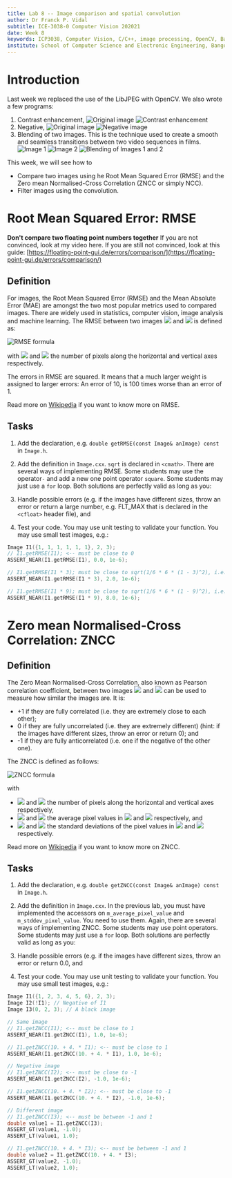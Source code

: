 ```yaml
---
title: Lab 8 -- Image comparison and spatial convolution
author: Dr Franck P. Vidal
subtitle: ICE-3038-0 Computer Vision 202021
date: Week 8
keywords: ICP3038, Computer Vision, C/C++, image processing, OpenCV, Bangor University, School of Computer Science and Electronic Engineering
institute: School of Computer Science and Electronic Engineering, Bangor University
---
```


# Introduction

Last week we replaced the use of the LibJPEG with OpenCV. We also wrote a few programs:

1. Contrast enhancement, ![Original image](img/original.jpg) ![Contrast enhancement](img/improved_contrast.jpg)
2. Negative, ![Original image](img/original.jpg) ![Negative image](img/negative.jpg)
3. Blending of two images. This is the technique used to create a smooth and seamless transitions between two video sequences in films.![Image 1](img/original.jpg) ![Image 2](img/negative.jpg)  ![Blending of Images 1 and 2](img/blend.gif)  

This week, we will see how to

- Compare two images using he Root Mean Squared Error (RMSE) and the Zero mean Normalised-Cross Correlation (ZNCC or simply NCC).
- Filter images using the convolution.

# Root Mean Squared Error: RMSE

**Don't compare two floating point numbers together**
If you are not convinced, look at my video here.
If you are still not convinced, look at this guide: [https://floating-point-gui.de/errors/comparison/](https://floating-point-gui.de/errors/comparison/)

## Definition

For images, the Root Mean Squared Error (RMSE) and the Mean Absolute Error (MAE) are amongst the two most popular metrics used to compared images. There are widely used in statistics, computer vision, image analysis and machine learning. The RMSE between two images <img src="https://render.githubusercontent.com/render/math?math=I_1" /> and <img src="https://render.githubusercontent.com/render/math?math=I_2" /> is defined as:

<!-- ![RMSE formula](https://render.githubusercontent.com/render/math?math=RMSE(I_1, I_2)=\sqrt{\frac{1}{w\times h}\sum_j\sum_i\left(I_1(i,j)-I_1(i,j)\right)^2}) -->

<img src="https://render.githubusercontent.com/render/math?math=\mathrm{RMSE}(I_1, I_2)=\sqrt{\frac{1}{w\times h}\sum_y\sum_x\left(I_1(x,y)-I_1(x,y)\right)^2}" alt="RMSE formula" />

with <img src="https://render.githubusercontent.com/render/math?math=w" /> and <img src="https://render.githubusercontent.com/render/math?math=h" /> the number of pixels along the horizontal and vertical axes respectively.

The errors in RMSE are squared. It means that a much larger weight is assigned to larger errors: An error of 10, is 100 times worse than an error of 1.

Read more on [Wikipedia](https://en.wikipedia.org/wiki/Root-mean-square_deviation) if you want to know more on RMSE.

## Tasks

1. Add the declaration, e.g. `double getRMSE(const Image& anImage) const` in `Image.h`.
2. Add the definition in `Image.cxx`. `sqrt` is declared in `<cmath>`. There are several ways of implementing RMSE. Some students may use the operator`-` and add a new one point operator `square`. Some students may just use a `for` loop. Both solutions are perfectly valid as long as you:

1. Handle possible errors (e.g. if the images have different sizes, throw an error or return a large number, e.g.
FLT_MAX that is declared in the `<cfloat>` header file), and
2. Test your code. You may use unit testing to validate your function. You may use small test images, e.g.:

```cpp
Image I1({1, 1, 1, 1, 1, 1}, 2, 3);
// I1.getRMSE(I1); <-- must be close to 0
ASSERT_NEAR(I1.getRMSE(I1), 0.0, 1e-6);

// I1.getRMSE(I1 * 3); must be close to sqrt(1/6 * 6 * (1 - 3)^2), i.e. 2
ASSERT_NEAR(I1.getRMSE(I1 * 3), 2.0, 1e-6);

// I1.getRMSE(I1 * 9); must be close to sqrt(1/6 * 6 * (1 - 9)^2), i.e. 8
ASSERT_NEAR(I1.getRMSE(I1 * 9), 8.0, 1e-6);
```

# Zero mean Normalised-Cross Correlation: ZNCC

## Definition

The Zero Mean Normalised-Cross Correlation, also known as Pearson correlation coefficient, between two images <img src="https://render.githubusercontent.com/render/math?math=I_1" /> and <img src="https://render.githubusercontent.com/render/math?math=I_2" /> can be used to
measure how similar the images are. It is:

- +1 if they are fully correlated (i.e. they are extremely close to each other);
- 0 if they are fully uncorrelated (i.e. they are extremely different) (hint: if the images have different sizes, throw an error or return 0); and
- -1 if they are fully anticorrelated (i.e. one if the negative of the other one).

The ZNCC is defined as follows:

<img src="https://render.githubusercontent.com/render/math?math=\mathrm{ZNCC}(I_1,I_2)=\frac{1}{w\times h}\sum_y\sum_x\frac{(I_1(x,y)-\bar{I_1})(I_2(x,y)-\bar{I_2})}{\sigma_{I_1}\sigma_{I_2}}" alt="ZNCC formula" />

with

- <img src="https://render.githubusercontent.com/render/math?math=w" /> and <img src="https://render.githubusercontent.com/render/math?math=h" /> the number of pixels along the horizontal and vertical axes  respectively,
- <img src="https://render.githubusercontent.com/render/math?math=\bar{I_1}" /> and <img src="https://render.githubusercontent.com/render/math?math=\bar{I_2}" /> the average pixel values in <img src="https://render.githubusercontent.com/render/math?math=I_1" /> and <img src="https://render.githubusercontent.com/render/math?math=I_2" /> respectively, and
- <img src="https://render.githubusercontent.com/render/math?math=\sigma_{I_1}" /> and <img src="https://render.githubusercontent.com/render/math?math=\sigma_{I_2}" /> the standard deviations of the pixel values in <img src="https://render.githubusercontent.com/render/math?math=I_1" /> and <img src="https://render.githubusercontent.com/render/math?math=I_2" /> respectively.

Read more on [Wikipedia](https://en.wikipedia.org/wiki/Cross-correlation#Zero-normalized_cross-correlation_(ZNCC)) if you want to know more on ZNCC.

## Tasks

1. Add the declaration, e.g. `double getZNCC(const Image& anImage) const` in `Image.h`.
2. Add the definition in `Image.cxx`. In the previous lab, you must have implemented the accessors on `m_average_pixel_value` and `m_stddev_pixel_value`. You need to use them. Again, there are several ways of implementing ZNCC. Some students may use point operators. Some students may just use a `for` loop. Both solutions are perfectly valid as long as you:

1. Handle possible errors (e.g. if the images have different sizes, throw an error or return 0.0, and
2. Test your code. You may use unit testing to validate your function. You may use small test images, e.g.:

```cpp
Image I1({1, 2, 3, 4, 5, 6}, 2, 3);
Image I2(!I1); // Negative of I1
Image I3(0, 2, 3); // A black image

// Same image
// I1.getZNCC(I1); <-- must be close to 1
ASSERT_NEAR(I1.getZNCC(I1), 1.0, 1e-6);

// I1.getZNCC(10. + 4. * I1); <-- must be close to 1
ASSERT_NEAR(I1.getZNCC(10. + 4. * I1), 1.0, 1e-6);

// Negative image
// I1.getZNCC(I2); <-- must be close to -1
ASSERT_NEAR(I1.getZNCC(I2), -1.0, 1e-6);

// I1.getZNCC(10. + 4. * I2); <-- must be close to -1
ASSERT_NEAR(I1.getZNCC(10. + 4. * I2), -1.0, 1e-6);

// Different image
// I1.getZNCC(I3); <-- must be between -1 and 1
double value1 = I1.getZNCC(I3);
ASSERT_GT(value1, -1.0);
ASSERT_LT(value1, 1.0);

// I1.getZNCC(10. + 4. * I3); <-- must be between -1 and 1
double value2 = I1.getZNCC(10. + 4. * I3);
ASSERT_GT(value2, -1.0);
ASSERT_LT(value2, 1.0);
```
